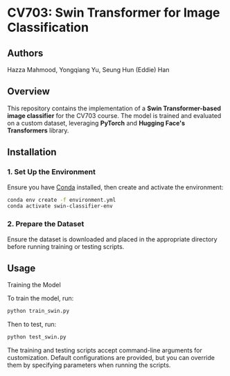 # CV703: Swin Transformer for Image Classification

## Authors
Hazza Mahmood, Yongqiang Yu, Seung Hun (Eddie) Han  

## Overview
This repository contains the implementation of a **Swin Transformer-based image classifier** for the CV703 course. The model is trained and evaluated on a custom dataset, leveraging **PyTorch** and **Hugging Face's Transformers** library.

## Installation

### 1. Set Up the Environment
Ensure you have [Conda](https://docs.conda.io/en/latest/) installed, then create and activate the environment:

```bash
conda env create -f environment.yml
conda activate swin-classifier-env
```

### 2. Prepare the Dataset

Ensure the dataset is downloaded and placed in the appropriate directory before running training or testing scripts.

## Usage
Training the Model

To train the model, run:
```bash
python train_swin.py
```

Then to test, run:
```bash
python test_swin.py
```

The training and testing scripts accept command-line arguments for customization. Default configurations are provided, but you can override them by specifying parameters when running the scripts.

